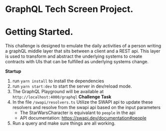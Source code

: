 # GraphQL Tech Screen Project. 

# Getting Started. 
This challenge is designed to emulate the daily activities of a person writing a graphQL middle layer that sits between a client and a REST api. This layer is used to transform and abstract the underlying systems to create contracts with UIs that can be fulfilled as underlying systems change. 

**Startup**
1. run `yarn install` to install the dependencies
2. run `yarn start:dev` to start the server in dev/reload mode. 
3. The GraphQL Playground will be available at `http://localhost:4000/graphql`
**Challenge Task**
4. In the file `/swapi/resolvers.ts` Utilize the SWAPI api to update these resolvers and resolve from the swapi api based on the input parameters
    - The StarWarsCharacter is equivalant to `people` in the api
    - API documentation: https://swapi.dev/documentation#people
5. Run a query and make sure things are all working. 
